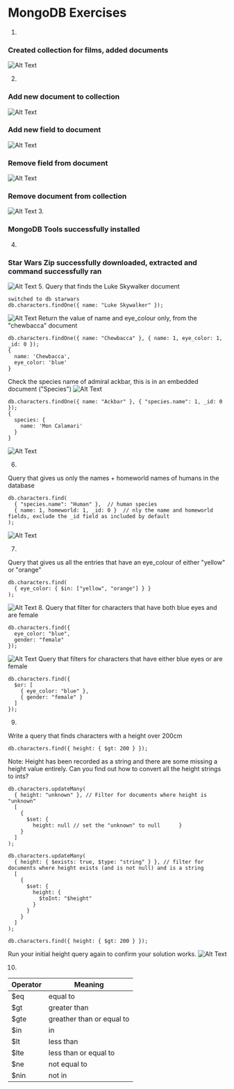 # MongoDB Exercises


1.
### Created collection for films, added documents
![ Alt Text](mongo_exercise1.png)

2.
### Add new document to collection
![ Alt Text](mongo_exercise2i.png)
### Add new field to document
![ Alt Text](mongo_exercise2ii.png)
### Remove field from document
![ Alt Text](mongo_exercise2iii.png)
### Remove document from collection
![ Alt Text](mongo_exercise2iiii.png)
3.
### **MongoDB Tools successfully installed**

4.
### Star Wars Zip successfully downloaded, extracted and command successfully ran
![ Alt Text](mongo_exercise4.png)
5.
Query that finds the Luke Skywalker document
```
switched to db starwars
db.characters.findOne({ name: "Luke Skywalker" });
```
![ Alt Text](mongo_exercise5i.png)
Return the value of name and eye_colour only, from the "chewbacca" document
```
db.characters.findOne({ name: "Chewbacca" }, { name: 1, eye_color: 1, _id: 0 });
{
  name: 'Chewbacca',
  eye_color: 'blue'
}
```
Check the species name of admiral ackbar, this is in an embedded document ("Species")
![ Alt Text](mongo_exercise5ii.png)
```
db.characters.findOne({ name: "Ackbar" }, { "species.name": 1, _id: 0 });
{
  species: {
    name: 'Mon Calamari'
  }
}
```
![ Alt Text](mongo_exercise5iii.png)

6. 
Query that gives us only the names + homeworld names of humans in the database
```
db.characters.find(
  { "species.name": "Human" },  // human species
  { name: 1, homeworld: 1, _id: 0 }  // nly the name and homeworld fields, exclude the _id field as included by default
);
```
![ Alt Text](mongo_exercise6.png)

7.
Query that gives us all the entries that have an eye_colour of either "yellow" or "orange"
```
db.characters.find(
  { eye_color: { $in: ["yellow", "orange"] } }
);
```
![ Alt Text](mongo_exercise9.png)
8.
Query that filter for characters that have both blue eyes and are female
```
db.characters.find({
  eye_color: "blue",
  gender: "female"
});
```

![ Alt Text](mongo_exercise8.png)
Query that filters for characters that have either blue eyes or are female
```
db.characters.find({
  $or: [
    { eye_color: "blue" },
    { gender: "female" }
  ]
});
```

9.
Write a query that finds characters with a height over 200cm

```
db.characters.find({ height: { $gt: 200 } });
```
Note: Height has been recorded as a string and there are some missing a height value entirely. Can you find out how to convert all the height strings to ints?
```
db.characters.updateMany(
  { height: "unknown" }, // Filter for documents where height is "unknown"
  [
    { 
      $set: { 
        height: null // set the "unknown" to null      } 
    }
  ]
);
```
```
db.characters.updateMany(
  { height: { $exists: true, $type: "string" } }, // filter for documents where height exists (and is not null) and is a string
  [
    { 
      $set: { 
        height: { 
          $toInt: "$height" 
        } 
      } 
    }
  ]
);
```
```
db.characters.find({ height: { $gt: 200 } });
```
Run your initial height query again to confirm your solution works.
![ Alt Text](mongoex9.png)


10.

| Operator | Meaning                   |      
|----------|---------------------------|
| $eq      | equal to                  | 
| $gt      | greater than              |      
| $gte     | greather than or equal to |      
| $in      | in                        |      
| $lt      | less than                 |      
| $lte     | less than or equal to     |      
| $ne      | not equal to              |       
| $nin     | not in                    |      